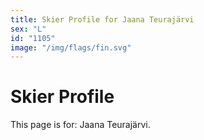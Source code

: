```yaml
---
title: Skier Profile for Jaana Teurajärvi
sex: "L"
id: "1105"
image: "/img/flags/fin.svg" 
---
```


# Skier Profile

This page is for: Jaana Teurajärvi.
    